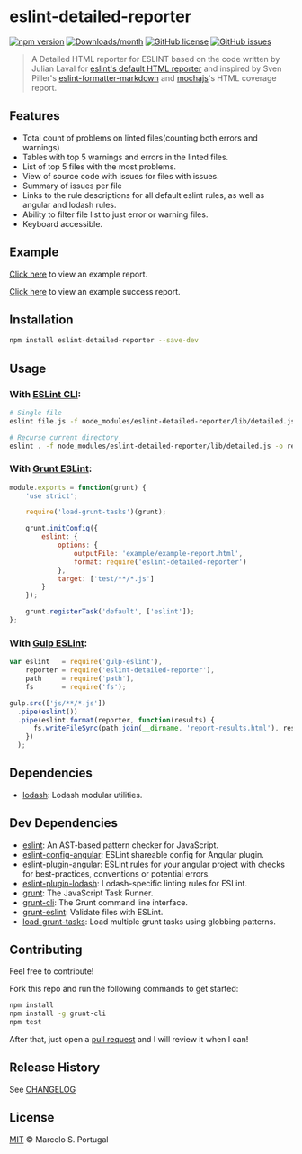 # eslint-detailed-reporter

[![npm version](https://img.shields.io/npm/v/eslint-detailed-reporter.svg)](https://www.npmjs.com/package/eslint-detailed-reporter)
[![Downloads/month](https://img.shields.io/npm/dm/eslint-detailed-reporter.svg)](https://www.npmjs.com/package/eslint-detailed-reporter)
[![GitHub license](https://img.shields.io/badge/license-MIT-blue.svg)](https://github.com/mportuga/eslint-detailed-reporter/blob/master/LICENSE)
[![GitHub issues](https://img.shields.io/github/issues/mportuga/eslint-detailed-reporter.svg?style=plastic)](https://github.com/mportuga/eslint-detailed-reporter/issues)

> A Detailed HTML reporter for ESLINT based on the code written by Julian Laval for [eslint's default HTML reporter](http://eslint.org/docs/user-guide/formatters/#html) and inspired by Sven Piller's [eslint-formatter-markdown](https://github.com/sven-piller/eslint-formatter-markdown) and [mochajs](https://mochajs.org/)'s HTML coverage report.

## Features

- Total count of problems on linted files(counting both errors and warnings)
- Tables with top 5 warnings and errors in the linted files.
- List of top 5 files with the most problems.
- View of source code with issues for files with issues.
- Summary of issues per file
- Links to the rule descriptions for all default eslint rules, as well as angular and lodash rules.
- Ability to filter file list to just error or warning files.
- Keyboard accessible.

## Example

[Click here](http://htmlpreview.github.io/?https://github.com/mportuga/eslint-detailed-reporter/blob/master/example/example-report.html) to view an example report.

[Click here](http://htmlpreview.github.io/?https://github.com/mportuga/eslint-detailed-reporter/blob/master/example/success-report.html) to view an example success report.

## Installation

```sh
npm install eslint-detailed-reporter --save-dev
```

## Usage

### With [ESLint CLI](http://eslint.org/docs/user-guide/command-line-interface):

```sh
# Single file
eslint file.js -f node_modules/eslint-detailed-reporter/lib/detailed.js -o report.html

# Recurse current directory
eslint . -f node_modules/eslint-detailed-reporter/lib/detailed.js -o report.html
```

### With [Grunt ESLint](https://www.npmjs.com/package/grunt-eslint):

```js
module.exports = function(grunt) {
	'use strict';

	require('load-grunt-tasks')(grunt);

	grunt.initConfig({
		eslint: {
			options: {
				outputFile: 'example/example-report.html',
				format: require('eslint-detailed-reporter')
			},
			target: ['test/**/*.js']
		}
	});

	grunt.registerTask('default', ['eslint']);
};
```

### With [Gulp ESLint](https://github.com/adametry/gulp-eslint):

```js
var eslint   = require('gulp-eslint'),
    reporter = require('eslint-detailed-reporter'),
    path     = require('path'),
    fs       = require('fs');

gulp.src(['js/**/*.js'])
  .pipe(eslint())
  .pipe(eslint.format(reporter, function(results) {
      fs.writeFileSync(path.join(__dirname, 'report-results.html'), results);
    })
  );
```

## Dependencies

- [lodash](https://github.com/lodash/lodash): Lodash modular utilities.

## Dev Dependencies

- [eslint](https://github.com/eslint/eslint): An AST-based pattern checker for JavaScript.
- [eslint-config-angular](https://github.com/dustinspecker/eslint-config-angular): ESLint shareable config for Angular plugin.
- [eslint-plugin-angular](https://github.com/Gillespie59/eslint-plugin-angular): ESLint rules for your angular project with checks for best-practices, conventions or potential errors.
- [eslint-plugin-lodash](https://github.com/eslint-plugins/eslint-plugin-lodash): Lodash-specific linting rules for ESLint.
- [grunt](http://gruntjs.com/): The JavaScript Task Runner.
- [grunt-cli](https://github.com/gruntjs/grunt-cli): The Grunt command line interface.
- [grunt-eslint](https://github.com/sindresorhus/grunt-eslint): Validate files with ESLint.
- [load-grunt-tasks](https://github.com/sindresorhus/load-grunt-tasks): Load multiple grunt tasks using globbing patterns.

## Contributing

Feel free to contribute!

Fork this repo and run the following commands to get started:

```sh
npm install
npm install -g grunt-cli
npm test
```

After that, just open a [pull request](https://github.com/mportuga/eslint-detailed-reporter/pulls) and I will review it when I can!

## Release History

See [CHANGELOG](https://github.com/mportuga/eslint-detailed-reporter/blob/master/CHANGELOG.md)

## License

[MIT](http://opensource.org/licenses/MIT) © Marcelo S. Portugal
